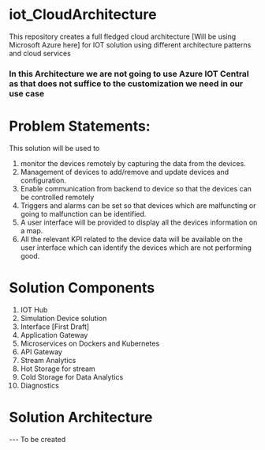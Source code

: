 # iot_CloudArchitecture
This repository creates a full fledged cloud architecture [Will be using Microsoft Azure here] for IOT solution using different architecture patterns and cloud services


### In this Architecture we are not going to use Azure IOT Central as that does not suffice to the customization we need in our use case

# Problem Statements:

This solution will be used to 
1) monitor the devices remotely by capturing the data from the devices. 
2) Management of devices to add/remove and update devices and configuration.
2) Enable communication from backend to device so that the devices can be controlled remotely
3) Triggers and alarms can be set so that devices which are malfuncting or going to malfunction can be identified.
4) A user interface will be provided to display all the devices information on a map. 
5) All the relevant KPI related to the device data will be available on the user interface which can identify the devices which are not performing good.

# Solution Components
1) IOT Hub
2) Simulation Device solution
3) Interface [First Draft]
4) Application Gateway
5) Microservices on Dockers and Kubernetes
5) API Gateway
6) Stream Analytics
7) Hot Storage for stream
8) Cold Storage for Data Analytics
9) Diagnostics

# Solution Architecture

--- To be created


